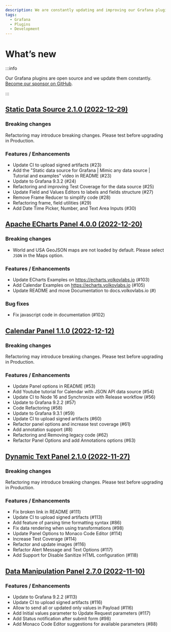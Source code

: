 ```yaml
---
description: We are constantly updating and improving our Grafana plugins.
tags:
  - Grafana
  - Plugins
  - Development
---
```


# What’s new

:::info

Our Grafana plugins are open source and we update them constantly. [Become our sponsor on GitHub](https://github.com/sponsors/VolkovLabs).

:::


## [Static Data Source 2.1.0 (2022-12-29)](/blog/static-datasource-2.1.0-20221229)

### Breaking changes

Refactoring may introduce breaking changes. Please test before upgrading in Production.

### Features / Enhancements

- Update CI to upload signed artifacts (#23)
- Add the "Static data source for Grafana | Mimic any data source | Tutorial and examples" video in README (#23)
- Update to Grafana 9.3.2 (#24)
- Refactoring and improving Test Coverage for the data source (#25)
- Update Field and Values Editors to labels and fields structure (#27)
- Remove Frame Reducer to simplify code (#28)
- Refactoring frame, field utilities (#29)
- Add Date Time Picker, Number, and Text Area Inputs (#30)

## [Apache ECharts Panel 4.0.0 (2022-12-20)](/blog/echarts-panel-4.0.0-20221220)

### Breaking changes

- World and USA GeoJSON maps are not loaded by default. Please select `JSON` in the Maps option.

### Features / Enhancements

- Update ECharts Examples on https://echarts.volkovlabs.io (#103)
- Add Calendar Examples on https://echarts.volkovlabs.io (#105)
- Update README and move Documentation to docs.volkovlabs.io (#)

### Bug fixes

- Fix javascript code in documentation (#102)

## [Calendar Panel 1.1.0 (2022-12-12)](https://github.com/VolkovLabs/volkovlabs-calendar-panel/releases/tag/v1.1.0)

### Breaking changes

Refactoring may introduce breaking changes. Please test before upgrading in Production.

### Features / Enhancements

- Update Panel options in README (#53)
- Add Youtube tutorial for Calendar with JSON API data source (#54)
- Update CI to Node 16 and Synchronize with Release workflow (#56)
- Update to Grafana 9.2.2 (#57)
- Code Refactoring (#58)
- Update to Grafana 9.3.1 (#59)
- Update CI to upload signed artifacts (#60)
- Refactor panel options and increase test coverage (#61)
- Add annotation support (#8)
- Refactoring and Removing legacy code (#62)
- Refactor Panel Options and add Annotations options (#63)

## [Dynamic Text Panel 2.1.0 (2022-11-27)](https://github.com/VolkovLabs/volkovlabs-dynamictext-panel/releases/tag/v2.1.0)

### Breaking changes

Refactoring may introduce breaking changes. Please test before upgrading in Production.

### Features / Enhancements

- Fix broken link in README (#111)
- Update CI to upload signed artifacts (#113)
- Add feature of parsing time formatting syntax (#86)
- Fix data rendering when using transformations (#98)
- Update Panel Options to Monaco Code Editor (#114)
- Increase Test Coverage (#114)
- Refactor and update images (#116)
- Refactor Alert Message and Text Options (#117)
- Add Support for Disable Sanitize HTML configuration (#118)

## [Data Manipulation Panel 2.7.0 (2022-11-10)](https://github.com/VolkovLabs/volkovlabs-form-panel/releases/tag/v2.7.0)

### Features / Enhancements

- Update to Grafana 9.2.2 (#113)
- Update CI to upload signed artifacts (#116)
- Allow to send all or updated only values in Payload (#116)
- Add Initial values parameter to Update Request parameters (#117)
- Add Status notification after submit form (#98)
- Add Monaco Code Editor suggestions for available parameters (#88)
